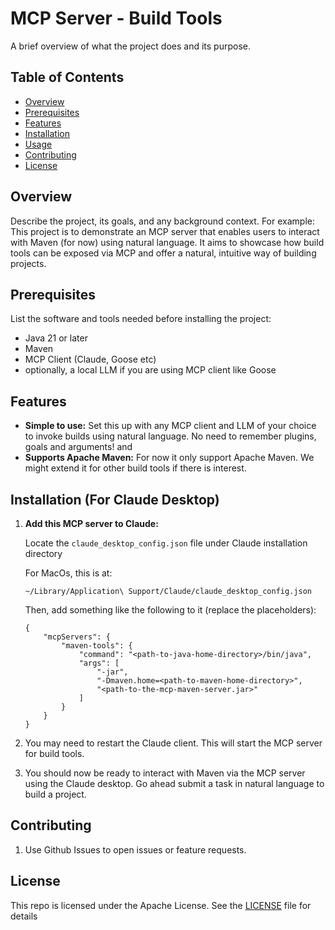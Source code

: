 # MCP Server - Build Tools

A brief overview of what the project does and its purpose.

## Table of Contents
- [Overview](#overview)
- [Prerequisites](#prerequisites)
- [Features](#features)
- [Installation](#installation)
- [Usage](#usage)
- [Contributing](#contributing)
- [License](#license)

## Overview
Describe the project, its goals, and any background context.
For example:
This project is to demonstrate an MCP server that enables users to interact with Maven (for now) using natural language.
It aims to showcase how build tools can be exposed via MCP and offer a natural, intuitive way of building projects.

## Prerequisites
List the software and tools needed before installing the project:
- Java 21 or later
- Maven
- MCP Client (Claude, Goose etc)
- optionally, a local LLM if you are using MCP client like Goose

## Features
- **Simple to use:** Set this up with any MCP client and LLM of your choice to invoke builds using natural language. No need to remember plugins, goals and arguments! and
- **Supports Apache Maven:** For now it only support Apache Maven. We might extend it for other build tools if there is interest.


## Installation (For Claude Desktop)
1. **Add this MCP server to Claude:**

   Locate the `claude_desktop_config.json` file under Claude installation directory
 
   For MacOs, this is at:

    `~/Library/Application\ Support/Claude/claude_desktop_config.json`

    Then, add something like the following to it (replace the placeholders):
    ```
    {
        "mcpServers": {
            "maven-tools": {
                "command": "<path-to-java-home-directory>/bin/java",
                "args": [
                    "-jar",
                    "-Dmaven.home=<path-to-maven-home-directory>",
                    "<path-to-the-mcp-maven-server.jar>"
                ]
            }
        }
    }
    ```

2. You may need to restart the Claude client. This will start the MCP server for build tools.

3. You should now be ready to interact with Maven via the MCP server using the Claude desktop. Go ahead submit a task in natural language to build a project.


## Contributing
1. Use Github Issues to open issues or feature requests.

## License 
This repo is licensed under the Apache License. See the [LICENSE](LICENSE) file for details